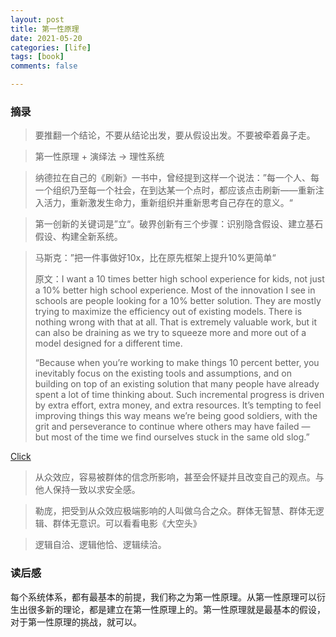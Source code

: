 ```yaml
---
layout: post
title: 第一性原理
date: 2021-05-20
categories: [life]
tags: [book]
comments: false

---
```



### 摘录

> 要推翻一个结论，不要从结论出发，要从假设出发。不要被牵着鼻子走。



> 第一性原理 + 演绎法 -> 理性系统



> 纳德拉在自己的《刷新》一书中，曾经提到这样一个说法：”每一个人、每一个组织乃至每一个社会，在到达某一个点时，都应该点击刷新——重新注入活力，重新激发生命力，重新组织并重新思考自己存在的意义。“



> 第一创新的关键词是”立“。破界创新有三个步骤：识别隐含假设、建立基石假设、构建全新系统。



> 马斯克：”把一件事做好10x，比在原先框架上提升10%更简单“
>
> 原文：I want a 10 times better high school experience for kids, not just a 10% better high school experience. Most of the innovation I see in schools are people looking for a 10% better solution. They are mostly trying to maximize the efficiency out of existing models. There is nothing wrong with that at all. That is extremely valuable work, but it can also be draining as we try to squeeze more and more out of a model designed for a different time. 
>
> “Because when you’re working to make things 10 percent better, you inevitably focus on the existing tools and assumptions, and on building on top of an existing solution that many people have already spent a lot of time thinking about. Such incremental progress is driven by extra effort, extra money, and extra resources. It’s tempting to feel improving things this way means we’re being good soldiers, with the grit and perseverance to continue where others may have failed — but most of the time we find ourselves stuck in the same old slog.”

[Click](https://www.wired.com/2013/02/moonshots-matter-heres-how-to-make-them-happen/)



> 从众效应，容易被群体的信念所影响，甚至会怀疑并且改变自己的观点。与他人保持一致以求安全感。



> 勒庞，把受到从众效应极端影响的人叫做乌合之众。群体无智慧、群体无逻辑、群体无意识。可以看看电影《大空头》



> 逻辑自洽、逻辑他恰、逻辑续洽。



### 读后感

每个系统体系，都有最基本的前提，我们称之为第一性原理。从第一性原理可以衍生出很多新的理论，都是建立在第一性原理上的。第一性原理就是最基本的假设，对于第一性原理的挑战，就可以。

